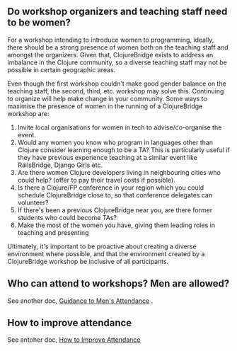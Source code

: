 <a name="teaching_diversity"/>

## Do workshop organizers and teaching staff need to be women?

For a workshop intending to introduce women to programming, ideally,
there should be a strong presence of women both on the teaching staff
and amongst the organizers. Given that, ClojureBridge exists to
address an imbalance in the Clojure community, so a diverse teaching
staff may not be possible in certain geographic areas.

Even though the first workshop couldn't make good gender balance on
the teaching staff, the second, third, etc. workshop may solve
this. Continuing to organize will help make change in your
community. Some ways to maximise the presence of women in the running
of a ClojureBridge workshop are:

1. Invite local organisations for women in tech to advise/co-organise
   the event.
2. Would any women you know who program in languages other than
   Clojure consider learning enough to be a TA? This is particularly
   useful if they have previous experience teaching at a similar event
   like RailsBridge, Django Girls etc.
3. Are there women Clojure developers living in neighbouring cities
   who could help? (offer to pay their travel costs if possible).
4. Is there a Clojure/FP conference in your region which you could
   schedule ClojureBridge close to, so that conference delegates can
   volunteer?
5. If there's been a previous ClojureBridge near you, are there former
   students who could become TAs?
6. Make the most of the women you have, giving them leading roles in
   teaching and presenting

Ultimately, it's important to be proactive about creating a diverse
environment where possible, and that the environment created by a
ClojureBridge workshop be inclusive of all participants.


## Who can attend to workshops? Men are allowed?

See another doc, [Guidance to Men's Attendance](https://github.com/ClojureBridge/organizing/blob/master/Guidance-to-Mens-Attendance.md) .


## How to improve attendance

See antoher doc, [How to Improve Attendance](https://github.com/ClojureBridge/organizing/blob/master/How-to-Improve-Attendance.md)